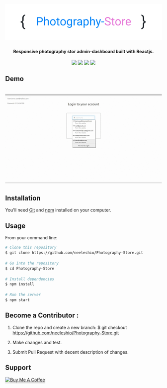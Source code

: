 <h1 align="center">
  <img src="https://raw.githubusercontent.com/neeleshio/Photography-Store/master/ps.png" alt="photography-store" width="600">
</h1>

<h4 align="center">Responsive photography stor admin-dashboard built with Reactjs.</h4>

<div align="center">
  <img src="https://img.shields.io/badge/host-versal-blueviolet">
  <img src="https://img.shields.io/badge/contributions-welcome-orange.svg">
  <img src="https://img.shields.io/badge/license-MIT-blue.svg">
  <img src="https://visitor-badge.laobi.icu/badge?page_id=Photography-Store.visitor-badge">
</div>

## Demo

<h1 align="center">
  <img src="https://raw.githubusercontent.com/neeleshio/Mail-Box/master/Sequence%20%231(1).gif" alt="demo" width="600">
</h1>

## Installation

You'll need [Git](https://git-scm.com) and [npm](http://npmjs.com) installed on your computer.

## Usage

From your command line:

```bash
# Clone this repository
$ git clone https://github.com/neeleshio/Photography-Store.git

# Go into the repository
$ cd Photography-Store

# Install dependencies
$ npm install

# Run the server
$ npm start
```

## Become a Contributor :

1. Clone the repo and create a new branch: $ git checkout https://github.com/neeleshio/Photography-Store.git

2. Make changes and test.

3. Submit Pull Request with decent description of changes.


## Support

<a href="https://www.buymeacoffee.com/neeleshio" target="_blank"><img src="https://www.buymeacoffee.com/assets/img/custom_images/purple_img.png" alt="Buy Me A Coffee" style="height: 41px !important;width: 174px !important;box-shadow: 0px 3px 2px 0px rgba(190, 190, 190, 0.5) !important;-webkit-box-shadow: 0px 3px 2px 0px rgba(190, 190, 190, 0.5) !important;" ></a>
